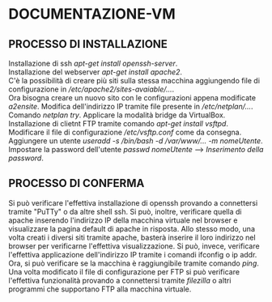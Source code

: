 # DOCUMENTAZIONE-VM

## PROCESSO DI INSTALLAZIONE
Installazione di ssh *apt-get install openssh-server*.<br>
Installazione del webserver *apt-get install apache2*.<br>
C'è la possibilità di creare più siti sulla stessa macchina aggiungendo file di configurazione in */etc/apache2/sites-avaiable/...*.<br>
Ora bisogna creare un nuovo sito con le configurazioni appena modificate *a2ensite*.
Modifica dell'indirizzo IP tramite file presente in */etc/netplan/...*.
Comando *netplan try*.
Applicare la modalità bridge da VirtualBox.
Installazione di clietnt FTP tramite comando *apt-get install vsftpd*.
Modificare il file di configurazione */etc/vsftp.conf* come da consegna.
Aggiungere un utente *useradd -s /bin/bash -d /var/www/... -m nomeUtente*.
Impostare la password dell'utente *passwd nomeUtente* --> *Inserimento della password*.

## PROCESSO DI CONFERMA
Si può verificare l'effettiva installazione di openssh provando a connettersi tramite "PuTTy" o da altre shell ssh.
Si può, inoltre, verificare quella di apache inserendo l'indirizzo IP della macchina virtuale nel browser e visualizzare la pagina default di apache in risposta.
Allo stesso modo, una volta creati i diversi siti tramite apache, basterà inserire il loro indirizzo nel browser per verificarne l'effettiva visualizzazione.
Si può, invece, verificare l'effettiva applicazione dell'indirizzo IP tramite i comandi ifconfig o ip addr.
Ora, si può verificare se la macchina è raggiungibile tramite comando *ping*.
Una volta modificato il file di configurazione per FTP si può verificare l'effettiva funzionalità provando a connettersi tramite *filezilla* o altri programmi che supportano FTP alla macchina virtuale.
